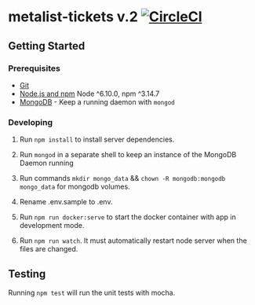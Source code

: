 # metalist-tickets v.2 [![CircleCI](https://circleci.com/gh/Sash730/metalist1925/tree/master.svg?style=svg)](https://circleci.com/gh/Sash730/metalist1925/tree/master)
## Getting Started

### Prerequisites

- [Git](https://git-scm.com/)
- [Node.js and npm](nodejs.org) Node ^6.10.0, npm ^3.14.7
- [MongoDB](https://www.mongodb.org/) - Keep a running daemon with `mongod`

### Developing

1. Run `npm install` to install server dependencies.

2. Run `mongod` in a separate shell to keep an instance of the MongoDB Daemon running

3. Run commands `mkdir mongo_data` && `chown -R mongodb:mongodb mongo_data` for mongodb volumes.

4. Rename .env.sample to .env.

5. Run `npm run docker:serve` to start the docker container with app in development mode.

6. Run `npm run watch`. It must automatically restart node server when the files are changed.

## Testing

Running `npm test` will run the unit tests with mocha.
